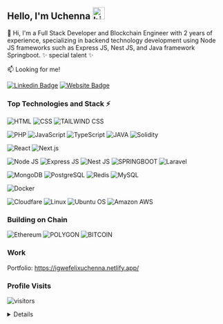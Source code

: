## Hello, I'm Uchenna <img src="https://emoji.slack-edge.com/T02HBS55FCG/cool-doge/aa3c8fd9037a0604.gif" width="28" alt="hi">

👋 Hi, I'm a Full Stack Developer and Blockchain Engineer with 2 years of experience, specializing in backend technology development using Node JS frameworks such as Express JS, Nest JS, and Java framework Springboot. 
✨ special talent ✨

:mailbox: Looking for me!

[![Linkedin Badge](https://img.shields.io/badge/-igwe_uchenna_felix-0e76a8?style=flat&logo=linkedin&logoColor=white)](https://www.linkedin.com/in/uchennaigwe/)
[![Website Badge](https://img.shields.io/badge/website-000000?style=flat&logo=About.me&logoColor=white)](https://igwefelixuchenna.netlify.app/)



### Top Technologies and Stack ⚡️

![HTML](https://img.shields.io/badge/HTML-239120?style=for-the-badge&logo=html5&logoColor=white)
![CSS](https://img.shields.io/badge/CSS3-1572B6?style=for-the-badge&logo=css3&logoColor=white)
![TAILWIND CSS](https://img.shields.io/badge/Tailwind_CSS-38B2AC?style=for-the-badge&logo=tailwind-css&logoColor=white)

![PHP](https://img.shields.io/badge/PHP-777BB4?style=for-the-badge&logo=php&logoColor=white)
![JavaScript](https://img.shields.io/badge/JavaScript-F7DF1E?style=for-the-badge&logo=javascript&logoColor=black)
![TypeScript](https://img.shields.io/badge/TypeScript-007ACC?style=for-the-badge&logo=typescript&logoColor=white)
![JAVA](https://img.shields.io/badge/Java-AAFF00?style=for-the-badge&logo=java&logoColor=white)
![Solidity](https://img.shields.io/badge/Solidity-000000?style=for-the-badge&logo=Solidity&logoColor=white)

![React](https://img.shields.io/badge/React-20232A?style=for-the-badge&logo=react&logoColor=61DAFB)
![Next.js](https://img.shields.io/static/v1?style=for-the-badge&message=Next.js&color=000000&logo=Next.js&logoColor=FFFFFF&label=)

![Node JS](https://img.shields.io/badge/Node.js-339933?style=for-the-badge&logo=node.js&logoColor=white)
![Express JS](https://img.shields.io/badge/Express.js-404D59?style=for-the-badge)
![Nest JS](https://img.shields.io/badge/Nest.js-FF7533?style=for-the-badge&logo=nest.js&logoColor=white)
![SPRINGBOOT](https://img.shields.io/badge/Springboot-AAFF00?style=for-the-badge&logo=springboot&logoColor=white)
![Laravel](https://img.shields.io/badge/Laravel-FF2D20?style=for-the-badge&logo=laravel&logoColor=white)


![MongoDB](https://img.shields.io/badge/MongoDB-4EA94B?style=for-the-badge&logo=mongodb&logoColor=white)
![PostgreSQL](https://img.shields.io/badge/PostgreSQL-316192?style=for-the-badge&logo=postgresql&logoColor=white)
![Redis](https://img.shields.io/badge/redis-%23DD0031.svg?&style=for-the-badge&logo=redis&logoColor=white)
![MySQL](https://img.shields.io/badge/MySQL-4479A1?style=for-the-badge&logo=mysql&logoColor=white)
<!-- ![AWS Dynamo DB](https://img.shields.io/badge/Amazon%20DynamoDB-4053D6?style=for-the-badge&logo=Amazon%20DynamoDB&logoColor=white) -->


![Docker](https://img.shields.io/static/v1?style=for-the-badge&message=Docker&color=2496ED&logo=Docker&logoColor=FFFFFF&label=)
<!-- ![Jenkins](https://img.shields.io/badge/Jenkins-D24939?style=for-the-badge&logo=Jenkins&logoColor=white) -->



![Cloudfare](https://img.shields.io/badge/Cloudflare-F38020?style=for-the-badge&logo=Cloudflare&logoColor=white)
![Linux](https://img.shields.io/badge/Linux-FCC624?style=for-the-badge&logo=linux&logoColor=black)
![Ubuntu OS](https://img.shields.io/badge/Ubuntu-E95420?style=for-the-badge&logo=ubuntu&logoColor=white)
![Amazon AWS](https://img.shields.io/badge/Amazon_AWS-232F3E?style=for-the-badge&logo=amazon-aws&logoColor=white)

### Building on Chain
![Ethereum](https://img.shields.io/badge/Ethereum-F38020?style=for-the-badge&logo=ethereum&logoColor=white)
![POLYGON](https://img.shields.io/badge/Polygon-BF40BF?style=for-the-badge&logo=polygon&logoColor=white)
![BITCOIN](https://img.shields.io/badge/Bitcoin-FCC624?style=for-the-badge&logo=bitcoin&logoColor=black)
### Work

Portfolio: https://igwefelixuchenna.netlify.app/

### Profile Visits

![visitors](https://komarev.com/ghpvc/?username=fesimaxu)

<details>

### Github Stats

![Github stats](https://github-readme-stats.vercel.app/api?username=fesimaxu&count_private=true&theme=dark&hide=contribs,issues)

</details>
